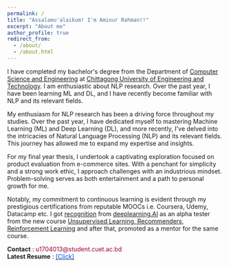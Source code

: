```yaml
---
permalink: /
title: "Assalamu'alaikum! I'm Aminur Rahman!!"
excerpt: "About me"
author_profile: true
redirect_from: 
  - /about/
  - /about.html
---
```


<p align="justify">

<!--  I am a Final Year student in the department of <a href="https://cuet.ac.bd/dept/cse/">Computer Science and Engineering</a> at <a href="https://cuet.ac.bd/">Chittagong University of Engineering and Technology</a>. 
I am enthusiastic in NLP research. I have been learning ML and DL about one year and recently got familiarized with NLP and it's relevant fields. My final year thesis is based on product evaluation from e-commerce sites. I always try to be simple but industrious. Problem solving is my entertainment. I really like to think real world problems by mathematics. -->

I have completed my bachelor's degree from the Department of <a href="https://cuet.ac.bd/dept/cse/">Computer Science and Engineering</a> at <a href="https://cuet.ac.bd/">Chittagong University of Engineering and Technology</a>. I am enthusiastic about NLP research. Over the past year, I have been learning ML and DL, and I have recently become familiar with NLP and its relevant fields.

My enthusiasm for NLP research has been a driving force throughout my studies. Over the past year, I have dedicated myself to mastering Machine Learning (ML) and Deep Learning (DL), and more recently, I've delved into the intricacies of Natural Language Processing (NLP) and its relevant fields. This journey has allowed me to expand my expertise and insights.

For my final year thesis, I undertook a captivating exploration focused on product evaluation from e-commerce sites. With a penchant for simplicity and a strong work ethic, I approach challenges with an industrious mindset. Problem-solving serves as both entertainment and a path to personal growth for me.

Notably, my commitment to continuous learning is evident through my prestigious certifications from reputable MOOCs i.e. Coursera, Udemy, Datacamp etc. I got <a href = "https://www.linkedin.com/posts/aminur-rahman-642913161_deeplearningai-mentoring-machinelearning-activity-6958813772618620929-cFWu/?utm_source=share&utm_medium=member_desktop">recognition</a> from 
<a href = "https://www.deeplearning.ai/">deeplearning.AI</a> as an alpha tester from the new course <a href = "https://www.coursera.org/learn/unsupervised-learning-recommenders-reinforcement-learning">Unsupervised Learning, Recommenders, Reinforcement Learning</a>
  and after that, promoted as a mentor for the same course.
</p>  
<!-- <p align = "justify">
Since I have been in the flow with ML and DL, I achieved some prestigious certificates after completing online courses i.e. Coursera, Udemy, Datacamp etc. I got <a href = "https://www.linkedin.com/posts/aminur-rahman-642913161_deeplearningai-mentoring-machinelearning-activity-6958813772618620929-cFWu/?utm_source=share&utm_medium=member_desktop">recognition</a> from 
<a href = "https://www.deeplearning.ai/">deeplearning.AI</a> as an alpha tester from the new course <a href = "https://www.coursera.org/learn/unsupervised-learning-recommenders-reinforcement-learning">Unsupervised Learning, Recommenders, Reinforcement Learning</a>
  and after that, promoted as a mentor for the same course.
</p> -->
<b>Contact</b> :  <font color= "#990033" >u1704013@student.cuet.ac.bd</font> <br>
<b>Latest Resume</b> : <a href = "https://github.com/aminurrahmanashik/aminurrahmanashik.github.io/blob/master/files/CV_AminurRahman_CUET.pdf"> <font color= "#0049FF" >[Click]</font></a>

